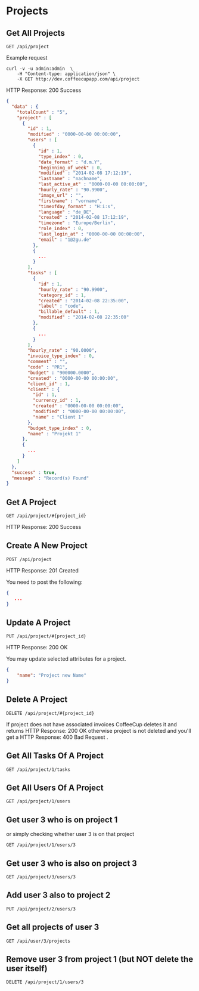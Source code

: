 # Projects

## Get All Projects

`GET /api/project`

Example request

```shell
curl -v -u admin:admin  \
	-H "Content-type: application/json" \
	-X GET http://dev.coffeecupapp.com/api/project
```

HTTP Response: 200 Success

```json
{
  "data" : {
    "totalCount" : "5",
    "project" : [
      {
        "id" : 1,
        "modified" : "0000-00-00 00:00:00",
        "users" : [
          {
            "id" : 1,
            "type_index" : 0,
            "date_format" : "d.m.Y",
            "beginning_of_week" : 0,
            "modified" : "2014-02-08 17:12:19",
            "lastname" : "nachname",
            "last_active_at" : "0000-00-00 00:00:00",
            "hourly_rate" : "90.9900",
            "image_url" : "",
            "firstname" : "vorname",
            "timeofday_format" : "H:i:s",
            "language" : "de_DE",
            "created" : "2014-02-08 17:12:19",
            "timezone" : "Europe/Berlin",
            "role_index" : 0,
            "last_login_at" : "0000-00-00 00:00:00",
            "email" : "1@2gu.de"
          },
          {
            ...
          }
        ],
        "tasks" : [
          {
            "id" : 1,
            "hourly_rate" : "90.9900",
            "category_id" : 1,
            "created" : "2014-02-08 22:35:00",
            "label" : "code",
            "billable_default" : 1,
            "modified" : "2014-02-08 22:35:00"
          },
          {
            ...
          }
        ],
        "hourly_rate" : "90.0000",
        "invoice_type_index" : 0,
        "comment" : "",
        "code" : "PR1",
        "budget" : "900000.0000",
        "created" : "0000-00-00 00:00:00",
        "client_id" : 1,
        "client" : {
          "id" : 1,
          "currency_id" : 1,
          "created" : "0000-00-00 00:00:00",
          "modified" : "0000-00-00 00:00:00",
          "name" : "Client 1"
        },
        "budget_type_index" : 0,
        "name" : "Projekt 1"
      },
      {
        ...
      }
    ]
  },
  "success" : true,
  "message" : "Record(s) Found"
}
```

## Get A Project

`GET /api/project/#{project_id}`

HTTP Response: 200 Success


## Create A New Project

`POST /api/project`

HTTP Response: 201 Created

You need to post the following:

```json
{
   ...
}
```

## Update A Project

`PUT /api/project/#{project_id}`

HTTP Response: 200 OK

You may update selected attributes for a project.

```json
{
    "name": "Project new Name"
}

```

## Delete A Project

`DELETE /api/project/#{project_id}`

If project does not have associated invoices CoffeeCup deletes it and returns HTTP Response: 200 OK otherwise project is not deleted and you'll get a HTTP Response: 400 Bad Request .


## Get All Tasks Of A Project

`GET /api/project/1/tasks`

## Get All Users Of A Project

`GET /api/project/1/users`

## Get user 3 who is on project 1
or simply checking whether user 3 is on that project

`GET /api/project/1/users/3`

## Get user 3 who is also on project 3

`GET /api/project/3/users/3`

## Add user 3 also to project 2

`PUT /api/project/2/users/3`

## Get all projects of user 3

`GET /api/user/3/projects`

## Remove user 3 from project 1 (but NOT delete the user itself)

`DELETE /api/project/1/users/3`

